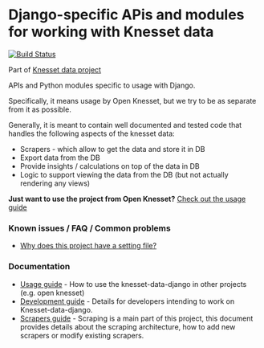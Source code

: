 # Django-specific APis and modules for working with Knesset data

[![Build Status](https://travis-ci.org/hasadna/knesset-data-django.svg?branch=master)](https://travis-ci.org/hasadna/knesset-data-django)

Part of [Knesset data project](https://github.com/hasadna/knesset-data/)

APIs and Python modules specific to usage with Django.

Specifically, it means usage by Open Knesset, but we try to be as separate from it as possible.

Generally, it is meant to contain well documented and tested code that handles the following aspects of the knesset data:

* Scrapers - which allow to get the data and store it in DB
* Export data from the DB
* Provide insights / calculations on top of the data in DB
* Logic to support viewing the data from the DB (but not actually rendering any views)

**Just want to use the project from Open Knesset?** [Check out the usage guide](/USAGE.md)

### Known issues / FAQ / Common problems
* [Why does this project have a setting file?](https://github.com/hasadna/knesset-data-django/issues/5)

### Documentation

* [Usage guide](/USAGE.md) - How to use the knesset-data-django in other projects (e.g. open knesset)
* [Development guide](/DEVELOPMENT.md) - Details for developers intending to work on Knesset-data-django.
* [Scrapers guide](/SCRAPERS.md) - Scraping is a main part of this project, this document provides details about the scraping architecture, how to add new scrapers or modify existing scrapers.
